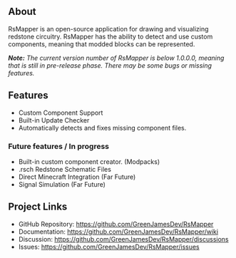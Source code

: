 ## About

RsMapper is an open-source application for drawing and visualizing redstone circuitry. RsMapper has the ability to detect and use custom components, meaning that modded blocks can be represented.

***Note:*** *The current version number of RsMapper is below 1.0.0.0, meaning that is still in pre-release phase. There may be some bugs or missing features.*

## Features

- Custom Component Support
- Built-in Update Checker
- Automatically detects and fixes missing component files.

### Future features / In progress

- Built-in custom component creator. (Modpacks)
- .rsch Redstone Schematic Files
- Direct Minecraft Integration (Far Future)
- Signal Simulation (Far Future)

## Project Links

- GitHub Repository: https://github.com/GreenJamesDev/RsMapper
- Documentation: https://github.com/GreenJamesDev/RsMapper/wiki
- Discussion: https://github.com/GreenJamesDev/RsMapper/discussions
- Issues: https://github.com/GreenJamesDev/RsMapper/issues
